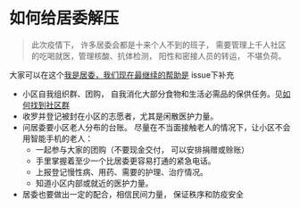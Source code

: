# 如何给居委解压
> 此次疫情下， 许多居委会都是十来个人不到的班子， 需要管理上千人社区的吃喝就医，管理核酸、抗体检测， 阳性和密接人员的转运， 不堪负荷。

大家可以在这个[我是居委，我们现在最继续的帮助是](https://github.com/raynardj/cv19survive/issues/3) issue下补充

* 小区自我组织群、团购， 自我消化大部分食物和生活必需品的保供任务。见[如何找到社区群](https://raynardj.github.io/cv19survive/find_group.html)
* 收罗并登记被封在小区的志愿者，尤其是闲散医护力量。
* 问居委要小区老人分布的台账。 尽量在不当面接触老人的情况下，让小区不会用智能手机的老人：
    * 一起参与大家的团购（不要现金交付， 可以安排捐赠或赊账）
    * 手里掌握着至少一个比居委更容易打通的紧急电话。
    * 上报登记慢性病、用药、需要的护理、治疗情况。
    * 知道小区内部或就近的医护力量。
* 居委也要做出一定的配合，相信民间力量， 保证秩序和防疫安全